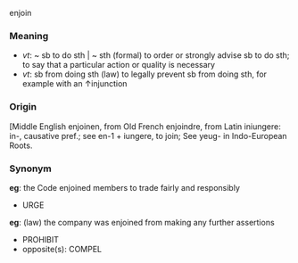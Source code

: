 enjoin
### Meaning
+ _vt_: ~ sb to do sth | ~ sth (formal) to order or strongly advise sb to do sth; to say that a particular action or quality is necessary
+ _vt_:  sb from doing sth (law) to legally prevent sb from doing sth, for example with an ↑injunction

### Origin

[Middle English enjoinen, from Old French enjoindre, from Latin iniungere: in-, causative pref.; see en-1 + iungere, to join; See yeug- in Indo-European Roots.

### Synonym

__eg__: the Code enjoined members to trade fairly and responsibly

+ URGE

__eg__: (law) the company was enjoined from making any further assertions

+ PROHIBIT
+ opposite(s): COMPEL


